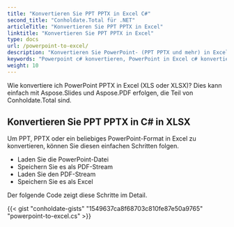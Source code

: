 ```yaml
---
title: "Konvertieren Sie PPT PPTX in Excel C#"
second_title: "Conholdate.Total für .NET"
articleTitle: "Konvertieren Sie PPT PPTX in Excel"
linktitle: "Konvertieren Sie PPT PPTX in Excel"
type: docs
url: /powerpoint-to-excel/
description: "Konvertieren Sie PowerPoint- (PPT PPTX und mehr) in Excel-Dateiformate (XLS XLSX) in C#."
keywords: "Powerpoint c# konvertieren, PowerPoint in Excel c# konvertieren, pptx in xlsx c# konvertieren, ppt in xls c# konvertieren, .NET ppt konvertieren pptx, ppt in xlsx .net, pptx in xlsx asp .net, c#-Konverter für ppt, c#-Konverter für pptx , pptx zu Excel c#, Folien zu Blättern"
weight: 10
---
```


Wie konvertiere ich PowerPoint PPTX in Excel (XLS oder XLSX)? Dies kann einfach mit Aspose.Slides und Aspose.PDF erfolgen, die Teil von Conholdate.Total sind.

## **Konvertieren Sie PPT PPTX in C# in XLSX**
Um PPT, PPTX oder ein beliebiges PowerPoint-Format in Excel zu konvertieren, können Sie diesen einfachen Schritten folgen.

- Laden Sie die PowerPoint-Datei
- Speichern Sie es als PDF-Stream
- Laden Sie den PDF-Stream
- Speichern Sie es als Excel

Der folgende Code zeigt diese Schritte im Detail.

{{< gist "conholdate-gists" "1549637ca8f68703c810fe87e50a9765" "powerpoint-to-excel.cs" >}}
